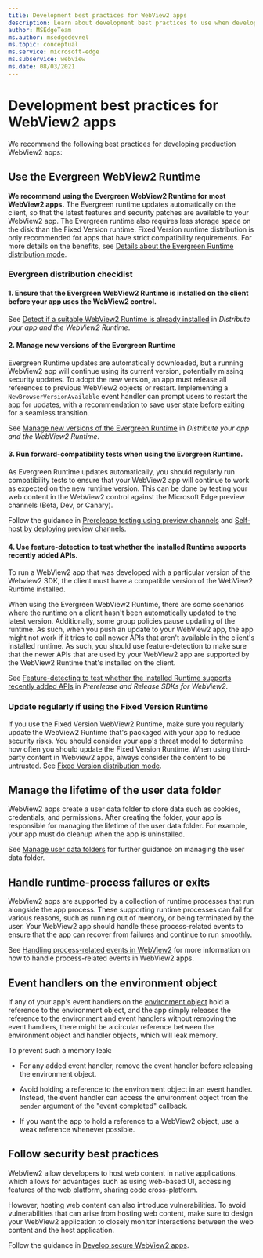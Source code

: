 ```yaml
---
title: Development best practices for WebView2 apps
description: Learn about development best practices to use when developing your WebView2 application.
author: MSEdgeTeam
ms.author: msedgedevrel
ms.topic: conceptual
ms.service: microsoft-edge
ms.subservice: webview
ms.date: 08/03/2021
---
```

# Development best practices for WebView2 apps

We recommend the following best practices for developing production WebView2 apps:

## Use the Evergreen WebView2 Runtime

**We recommend using the Evergreen WebView2 Runtime for most WebView2 apps.**  The Evergreen runtime updates automatically on the client, so that the latest features and security patches are available to your WebView2 app.  The Evergreen runtime also requires less storage space on the disk than the Fixed Version runtime. Fixed Version runtime distribution is only recommended for apps that have strict compatibility requirements. For more details on the benefits, see [Details about the Evergreen Runtime distribution mode](../concepts/distribution.md#details-about-the-evergreen-runtime-distribution-mode).
 
### Evergreen distribution checklist

#### 1. Ensure that the Evergreen WebView2 Runtime is installed on the client before your app uses the WebView2 control.  
See [Detect if a suitable WebView2 Runtime is already installed](../concepts/distribution.md#detect-if-a-suitable-webview2-runtime-is-already-installed) in _Distribute your app and the WebView2 Runtime_.

#### 2. Manage new versions of the Evergreen Runtime

Evergreen Runtime updates are automatically downloaded, but a running WebView2 app will continue using its current version, potentially missing security updates. To adopt the new version, an app must release all references to previous WebView2 objects or restart. Implementing a `NewBrowserVersionAvailable` event handler can prompt users to restart the app for updates, with a recommendation to save user state before exiting for a seamless transition. 

See [Manage new versions of the Evergreen Runtime](../concepts/distribution.md#manage-new-versions-of-the-evergreen-runtime) in _Distribute your app and the WebView2 Runtime_.

#### 3. Run forward-compatibility tests when using the Evergreen Runtime.

As Evergreen Runtime updates automatically, you should regularly run compatibility tests to ensure that your WebView2 app will continue to work as expected on the new runtime version. This can be done by testing your web content in the WebView2 control against the Microsoft Edge preview channels (Beta, Dev, or Canary).  

Follow the guidance in [Prerelease testing using preview channels](../how-to/prerelease-testing.md) and [Self-host by deploying preview channels](../how-to/self-hosting.md).

#### 4. Use feature-detection to test whether the installed Runtime supports recently added APIs.

To run a WebView2 app that was developed with a particular version of the Webview2 SDK, the client must have a compatible version of the WebView2 Runtime installed. 

When using the Evergreen WebView2 Runtime, there are some scenarios where the runtime on a client hasn't been automatically updated to the latest version. Additionally, some group policies pause updating of the runtime.  As such, when you push an update to your WebView2 app, the app might not work if it tries to call newer APIs that aren't available in the client's installed runtime. As such, you should use feature-detection to make sure that the newer APIs that are used by your WebView2 app are supported by the WebView2 Runtime that's installed on the client. 

See [Feature-detecting to test whether the installed Runtime supports recently added APIs](../concepts/versioning.md#feature-detecting-to-test-whether-the-installed-runtime-supports-recently-added-apis) in _Prerelease and Release SDKs for WebView2_.


<!-- ====================================================================== -->
### Update regularly if using the Fixed Version Runtime

<!-- TODO: Consider if we want to even keep this section.
A reason why we wouldn't want to keep this, is because this fixed version isn't our best practice per-say
 -->

If you use the Fixed Version WebView2 Runtime, make sure you regularly update the WebView2 Runtime that's packaged with your app to reduce security risks. You should consider your app's threat model to determine how often you should update the Fixed Version Runtime. When using third-party content in Webview2 apps, always consider the content to be untrusted.  See [Fixed Version distribution mode](../concepts/distribution.md#details-about-the-fixed-version-runtime-distribution-mode).


<!-- ====================================================================== -->
## Manage the lifetime of the user data folder

WebView2 apps create a user data folder to store data such as cookies, credentials, and permissions.  After creating the folder, your app is responsible for managing the lifetime of the user data folder.  For example, your app must do cleanup when the app is uninstalled.  

See [Manage user data folders](../concepts/user-data-folder.md) for further guidance on managing the user data folder.


<!-- ====================================================================== -->
## Handle runtime-process failures or exits

WebView2 apps are supported by a collection of runtime processes that run alongside the app process.  These supporting runtime processes can fail for various reasons, such as running out of memory, or being terminated by the user.  Your WebView2 app should handle these process-related events to ensure that the app can recover from failures and continue to run smoothly.

See [Handling process-related events in WebView2](../concepts/process-related-events.md) for more information on how to handle process-related events in WebView2 apps.


<!-- ====================================================================== -->
## Event handlers on the environment object

If any of your app's event handlers on the [environment object](/microsoft-edge/webview2/reference/win32/webview2-idl#createcorewebview2environment) hold a reference to the environment object, and the app simply releases the reference to the environment and event handlers without removing the event handlers, there might be a circular reference between the environment object and handler objects, which will leak memory.

To prevent such a memory leak:

*  For any added event handler, remove the event handler before releasing the environment object.

*  Avoid holding a reference to the environment object in an event handler.  Instead, the event handler can access the environment object from the `sender` argument of the "event completed" callback.

*  If you want the app to hold a reference to a WebView2 object, use a weak reference whenever possible.


<!-- ====================================================================== -->
## Follow security best practices

WebView2 allow developers to host web content in native applications, which allows for advantages such as using web-based UI, accessing features of the web platform, sharing code cross-platform.

However, hosting web content can also introduce vulnerabilities.  To avoid vulnerabilities that can arise from hosting web content, make sure to design your WebView2 application to closely monitor interactions between the web content and the host application.

Follow the guidance in [Develop secure WebView2 apps](../concepts/security.md).
